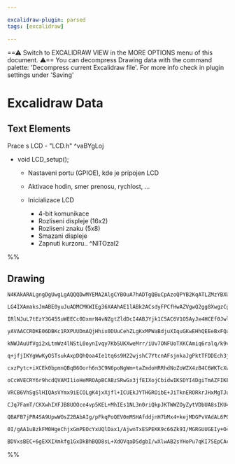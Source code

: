 ```yaml
---

excalidraw-plugin: parsed
tags: [excalidraw]

---
```

==⚠  Switch to EXCALIDRAW VIEW in the MORE OPTIONS menu of this document. ⚠== You can decompress Drawing data with the command palette: 'Decompress current Excalidraw file'. For more info check in plugin settings under 'Saving'


# Excalidraw Data
## Text Elements
Prace s LCD - "LCD.h" ^vaBYgLoj

- void LCD_setup();

    - Nastaveni portu (GPIOE), kde je pripojen LCD
    - Aktivace hodin, smer prenosu, rychlost, ...

    - Inicializace LCD
        - 4-bit komunikace
        - Rozliseni displeje (16x2)
        - Rozliseni znaku (5x8)
        - Smazani displeje
        - Zapnuti kurzoru.. ^NlTOzal2

%%
## Drawing
```compressed-json
N4KAkARALgngDgUwgLgAQQQDwMYEMA2AlgCYBOuA7hADTgQBuCpAzoQPYB2KqATLZMzYBXUtiRoIACyhQ4zZAHoFAc0JRJQgEYA6bGwC2CgF7N6hbEcK4OCtptbErHALRY8RMpWdx8Q1TdIEfARcZgRmBShcZQUebQBWbR4aOiCEfQQOKGZuAG1wMFAwYuh4cXQoLCgU4shGFnYuNAAOZv4S+tZOADlOMW4ARgAWAYB2AYAGZoA2AGYATnbIQg5i

LG4IXAmaksJmABE0yuJuADMCMKWIEg36XAAhAE1lABk2ACsdyFPCfHwAZVgwQ2gg8XwgzCgpDYAGsEAB1Ejqbh8AoCKGwhCAmDAiSgm5XaF+SQccI5NADK5sOC4bBqGCDCYTK7WZS41DMtEQTDcZyjCbTBJXBloZxDHgDJLxK6Q6FwgDCbHwbFIGwAxAMEJrNeDNLSYcoiatFcrVRIodZmDTAllwRQkZJuENZhMkqN5tMJjwJvEJqNmgMeNKuZIE

IRlNJuL7tEzY3G45SuWEECc0DxmrN4vNZgtZldDcI4ABJYjk1C5AC6V1O5AyJe4HCEf0JwlWpOYZcbza5mlbxAAosEMlky5WrkI4MRcMdBqMFv6fbNRuMhlciBwYQ2m/g12xsHDU6hzvhLlzTpwoP9CEZykNXfGH0zE7UIOesgAxXD6X4i1DBl+VJg1QSAACuQYioMwqAvPK+yoM4qAADoQDB+zaJIyHguQFAACpVBsYG0ggkHQbB8FIShsHoZhV

yAVAACCRDKE06DBKc1RXPUUDmAQjHhix0DUuCehZLgKxMPWaBdjuXIquGKwEHhQEEeBxFQah5HIah1EQOCuBCFAbAAErhNe5RQkICBruJAASYYRsBqCSkGBQAL7tEUJSwIgGzrkgnFMF0LGegFDQ9H05QDEukxDNM0wjFcKxrDyEi4AM4J7IcwQzmgx6ni+NwSO+7wALIAOJzBQmgIv2pwAPLygAahMxBsAxzjgj8fzYuyEJKgSSYYnCiLEMiaYy

kNWJAuUfVgi2xLtmWz4lNStL0oynIvqy7KbSUKXweMrr/iUv7ONFUoTXKCAmiq6ralq/k9vqBZCMaSq3ea5AcFauA2hxXL2qNjpoOK0xXKG4aRmgu0CAgKazrMPDzM0QxDPMoz5kSxalnkVZnrWCCSag0nzW2ZLcJ5XllCiaLuT2faDukmTZLj46TtO8MUnO6PND6d4zBjXLrpuUnbru+6c0eFxWYNv1QPcSUrMoW7di+mTEArqxKyrMkvvgoRQI

q+jfjIKYgWwKyOSTsukAxpDQhQoa4Ie1tq6s9H22wjshC7YtcnAFsjnkaJgPktTFDDEch3j4dh+HoNLFH4cVmiKfFHTxSU6UPnmvhoVBdwszTMtdSBY0vQcP0FITJmEwDM04yLFySXrKlySJQcRyS3lMsFYeEDdPgOF1UYBDt2evwAtNIL9Scl2YiNY28PPcI9TN+Jz1yRIRotgxUjSdKwBtLIcGy5Qw9yvL8qM2ijPES4TGjArzPEDfCrymaJDw

cxzPytc+iXCEk0bpmnQBqB6Oorh6n3C9N6poNgWm+taZmdoHRRhdNoZoWZX4zB4C6WKTcXwQwciiO+Mo4aHjGGjYYoxpiEJKC9bGo4Y4lBrF+QmvtVYlCNMQXeosuGQF7K9AcQ5mbMLZlOHKTluYLninXVG1kNw63FgeM40tqwXivDeFEF83xQE/N+fAv5jqQDohsBC9ALbEFIvsAA+mEKAE4AAUABKAA3IhDgnjUA+PIt0A2uBGAcEIKgAOtshC

oCcWVECRY6r9hcdQVAMI1ioHeMROApBCABzSRwGx3jfEIXojCbidwIKSDYI4DgiTmAZFIKEm0bBmBCESaQGA2BJDKkhIk7QPTPH5J8QhIswS6QEGvERPJuTfFTIQkMZwmg1BJIMK9QgMIiL9KmeRIybAjBEDCME1AjgrTBDSZEgY0xMA8Bces6ZqAtk7L2JkEJRgOC4BhBEpx8RMDNCuZMjZ5F/j6FwKPfZhyfAIDSdcgpqAABauA4CNm4kkkQRg

VRCB6VhSgSlHIQAsVYmx9iECOLgK4jxXjfl+ICUEkJYTHGROibE+JiTknERORkrJHxMgTJuUUkp4zymVOqbU+pmRGnNNQK09pnSoDdN6WSm5QzzBWCIKPCCqFIUDNQLM+ZUBFn6GWassQ6rNnbN2Y8g5ewwUnKcWci5Py/karuaa/ZzzXnvM+d8o1CEAVAusCE0FxyECephXChFIS3mkBRaQNF2hwR0T4sxXyCB2Lgi4jxfA8aBKGTgMJC8YlSSk

CJq7FamT/CKXwhIXFJB8UOOce4vp5KEL+MhIEs1NL3n0riQkpJKTWWZOyZytVDbUA8sIKU4i/KViCqYMKjgoqWltI6Y06VqAenaHrfK4ZSqxmqtgkGrVCyYRLOCQawN5KbmOoeSCi1AbTnnMuUGi9eynkvLeZE91dr7VesBcCv117wWnvteRWF8KDJhuRai9FLIDLGVMtotAFle4lD8nZSGjlnLxDcuAGOmw4BwEBBzCmBRoChgyBsKcpBNztAYI

QBAFB7jPR4SA9UpwWOsZ2BAbAIg/pFkqPoQEV0mMSHAfddjnH7bMx4+kejMDGPvVAdAL6P0/qia4xJ3j75J5rxnnNIjYnuO8f4wvNB41dOqayJJvjk0tN4lnip8T5neNbIWuTCkVG9NqfSHVA+61q67Q42ZqAFn3wXgMT+KMbmAtBc0WZHREX7OBd41ijNibk1xf0+kfDtsPYOydpw3WkB3MOfSP2d2ntvbOw2L9B2dn0v6Gy17HC1MJA8PY8wbA

0I/gAA1uBzkFM0HgeChjxGmPEOcYxUQlDax1/AjwnTxESPEKK9c66Zk9I/MGRGUUGEIy+O4vhIraFmCMEbPA3JpY8/oJzZMOwbBa1Rw0JAtHlG9PdzJxBAQIGzWgY6EAHvEBKhUhAJXcCaGCIeHur2SCCdQFne4Sp+6kGUHqJxEoMa8DGIk1HiSjouPBCZZQTZfq3aR7gFHLpMfk94JTnHEAzumfi4ZuEXnuKcE7H7VhBMTKrCYNrNAWdMgg7B9w

BDVxsBEC+6gEXXIXmkfg1GxDkBhBQD8sL+XdOVqaDSdgbI/wXlwAB2sYHoPu7qKI7SEpCAcJsCVDtqmOd0BhGCNrxowkhCQgMI1+3RbIDKgluD03esDb0Wd4wK3Nv+H4Ew2ADOr5fjhApq5EArkgA===
```
%%